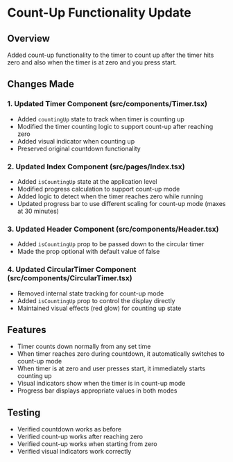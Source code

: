 # Count-Up Functionality Update

## Overview
Added count-up functionality to the timer to count up after the timer hits zero and also when the timer is at zero and you press start.

## Changes Made

### 1. Updated Timer Component (src/components/Timer.tsx)
- Added `countingUp` state to track when timer is counting up
- Modified the timer counting logic to support count-up after reaching zero
- Added visual indicator when counting up
- Preserved original countdown functionality

### 2. Updated Index Component (src/pages/Index.tsx)
- Added `isCountingUp` state at the application level
- Modified progress calculation to support count-up mode
- Added logic to detect when the timer reaches zero while running
- Updated progress bar to use different scaling for count-up mode (maxes at 30 minutes)

### 3. Updated Header Component (src/components/Header.tsx)
- Added `isCountingUp` prop to be passed down to the circular timer
- Made the prop optional with default value of false

### 4. Updated CircularTimer Component (src/components/CircularTimer.tsx)
- Removed internal state tracking for count-up mode
- Added `isCountingUp` prop to control the display directly
- Maintained visual effects (red glow) for counting up state

## Features
- Timer counts down normally from any set time
- When timer reaches zero during countdown, it automatically switches to count-up mode
- When timer is at zero and user presses start, it immediately starts counting up
- Visual indicators show when the timer is in count-up mode
- Progress bar displays appropriate values in both modes

## Testing
- Verified countdown works as before
- Verified count-up works after reaching zero
- Verified count-up works when starting from zero
- Verified visual indicators work correctly 